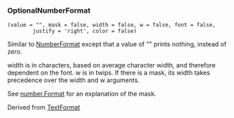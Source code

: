 ### OptionalNumberFormat

``` suneido
(value = "", mask = false, width = false, w = false, font = false,
        justify = 'right', color = false)
```

Similar to [NumberFormat](<NumberFormat.md>) except that a value of "" prints nothing, instead of zero.

width is in characters, based on average character width, and therefore dependent on the font.  w is in twips.  If there is a mask, its width takes precedence over the width and w arguments.

See [number.Format](<../../Language/Reference/Number/number.Format.md>) for an explanation of the mask.

Derived from [TextFormat](<TextFormat.md>)